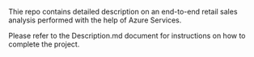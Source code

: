 Thie repo contains detailed description on an end-to-end retail sales analysis performed with the help of Azure Services.

Please refer to the Description.md document for instructions on how to complete the project.
